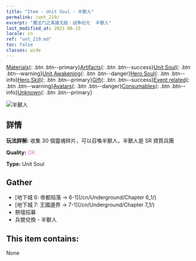 ```yaml
---
title: "Item - Unit Soul - 半獸人"
permalink: /unt_219/
excerpt: "魔法门之英雄无敌：战争纪元  半獸人"
last_modified_at: 2021-06-15
locale: cn
ref: "unt_219.md"
toc: false
classes: wide
---
```

 [Materials](/ItemsCN/){: .btn .btn--primary}[Artifacts](/ItemsCN/Artifacts/){: .btn .btn--success}[Unit Soul](/ItemsCN/UnitSoul/){: .btn .btn--warning}[Unit Awakening](/ItemsCN/UnitAwakening/){: .btn .btn--danger}[Hero Soul](/ItemsCN/HeroSoul/){: .btn .btn--info}[Hero Skill](/ItemsCN/HeroSkill/){: .btn .btn--primary}[Gift](/ItemsCN/Gift/){: .btn .btn--success}[Event related](/ItemsCN/Events/){: .btn .btn--warning}[Avatars](/ItemsCN/Avatars/){: .btn .btn--danger}[Consumables](/ItemsCN/Consumables/){: .btn .btn--info}[Unknown](/ItemsCN/Unknown/){: .btn .btn--primary}

 ![半獸人](/images/u/ti_shourentoufushou.jpg)

## 詳情
 **玩法詳解:** 收集 30 個靈魂碎片，可以召喚半獸人，半獸人是 SR 資質兵團

 **Quality:** <span style="color: #DA70D6">OK</span>

 **Type:** Unit Soul

## Gather

*    [地下城 6: 帝都陷落 -> 6-1](/cn/Underground/Chapter 6_1/) 
*    [地下城 7: 王國邊界 -> 7-1](/cn/Underground/Chapter 7_1/) 
*    祭壇招募 
*    兵營兌換 - 半獸人 

## This item contains:

  None


